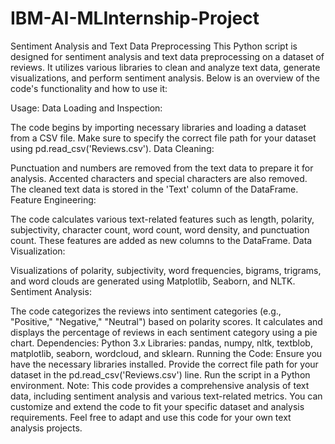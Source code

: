# IBM-AI-MLInternship-Project
Sentiment Analysis and Text Data Preprocessing
This Python script is designed for sentiment analysis and text data preprocessing on a dataset of reviews. It utilizes various libraries to clean and analyze text data, generate visualizations, and perform sentiment analysis. Below is an overview of the code's functionality and how to use it:

Usage:
Data Loading and Inspection:

The code begins by importing necessary libraries and loading a dataset from a CSV file. Make sure to specify the correct file path for your dataset using pd.read_csv('Reviews.csv').
Data Cleaning:

Punctuation and numbers are removed from the text data to prepare it for analysis.
Accented characters and special characters are also removed.
The cleaned text data is stored in the 'Text' column of the DataFrame.
Feature Engineering:

The code calculates various text-related features such as length, polarity, subjectivity, character count, word count, word density, and punctuation count.
These features are added as new columns to the DataFrame.
Data Visualization:

Visualizations of polarity, subjectivity, word frequencies, bigrams, trigrams, and word clouds are generated using Matplotlib, Seaborn, and NLTK.
Sentiment Analysis:

The code categorizes the reviews into sentiment categories (e.g., "Positive," "Negative," "Neutral") based on polarity scores.
It calculates and displays the percentage of reviews in each sentiment category using a pie chart.
Dependencies:
Python 3.x
Libraries: pandas, numpy, nltk, textblob, matplotlib, seaborn, wordcloud, and sklearn.
Running the Code:
Ensure you have the necessary libraries installed.
Provide the correct file path for your dataset in the pd.read_csv('Reviews.csv') line.
Run the script in a Python environment.
Note:
This code provides a comprehensive analysis of text data, including sentiment analysis and various text-related metrics.
You can customize and extend the code to fit your specific dataset and analysis requirements.
Feel free to adapt and use this code for your own text analysis projects.

